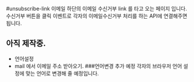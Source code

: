 #unsubscribe-link
이메일 하단의 이메일 수신거부 link 를 타고 오는 페이지 입니다.
수신거부 버튼을 클릭 이벤트로 각자의 이메일수신거부 처리를 하는 API에 연결해주면 됩니다.

## 아직 제작중.
- 언어설정
- mail 에서 이메일 주소 받아오기.
###언어변경 추가 예정
각자의 브라우저 언어 설정에 맞는 언어로 변경해 줄 예정입니다.